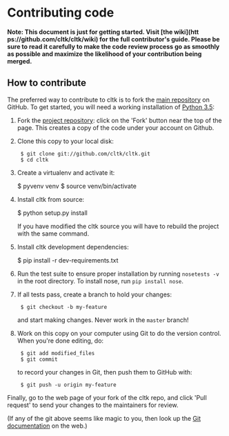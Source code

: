 Contributing code
=================

**Note: This document is just for getting started. Visit [**the wiki**](htt
ps://github.com/cltk/cltk/wiki)
for the full contributor's guide. Please be sure to read it carefully to make
the code review process go as smoothly as possible and maximize the
likelihood of your contribution being merged.**

How to contribute
-----------------

The preferred way to contribute to cltk is to fork the 
[main repository](http://github.com/cltk/cltk/) on
GitHub. To get started, you will need a working installation
of [Python 3.5](https://www.python.org/downloads/):

1. Fork the [project repository](http://github.com/cltk/cltk):
   click on the 'Fork' button near the top of the page. This creates
   a copy of the code under your account on Github.

2. Clone this copy to your local disk:

        $ git clone git://github.com/cltk/cltk.git
        $ cd cltk

3. Create a virtualenv and activate it:

   	$ pyvenv venv
	$ source venv/bin/activate

4. Install cltk from source:

   	$ python setup.py install
	
   If you have modified the cltk source you will have to rebuild the project
   with the same command.

5. Install cltk development dependencies:

   	$ pip install -r dev-requirements.txt
	
6. Run the test suite to ensure proper installation by running `nosetests -v`
   in the root directory. To install nose, run `pip install nose`.

7. If all tests pass, create a branch to hold your changes:

        $ git checkout -b my-feature

   and start making changes. Never work in the ``master`` branch!

8. Work on this copy on your computer using Git to do the version
   control. When you're done editing, do:

        $ git add modified_files
        $ git commit

   to record your changes in Git, then push them to GitHub with:

        $ git push -u origin my-feature

Finally, go to the web page of your fork of the cltk repo,
and click 'Pull request' to send your changes to the maintainers for
review.

(If any of the git above seems like magic to you, then look up the 
[Git documentation](http://git-scm.com/documentation) on the web.)
